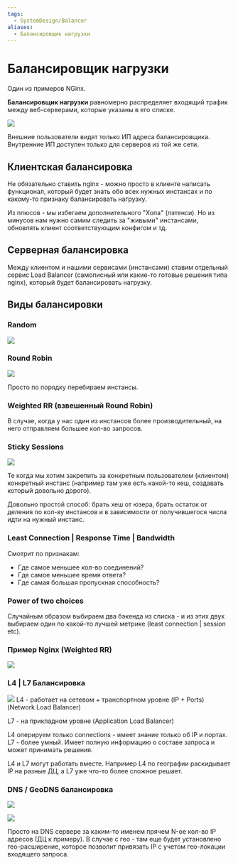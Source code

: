 ```yaml
---
tags:
  - SystemDesign/Balancer
aliases:
  - Балансировщик нагрузки
---
```

# Балансировщик нагрузки

Один из примеров NGinx.

**Балансировщик нагрузки** равномерно распределяет входящий трафик между веб-серверами, которые указаны в его списке.

![](./images/balancer_01.png)

Внешние пользователи видят только ИП адреса балансировщика. Внутренние ИП доступен только для серверов из той же сети. 

## Клиентская балансировка

Не обязательно ставить nginx - можно просто в клиенте написать функционал, который будет знать обо всех нужных инстансах и по какому-то признаку балансировать нагрузку. 

Из плюсов - мы избегаем дополнительного "Хопа" (лэтенси). Но из минусов нам нужно самим следить за "живыми" инстансами, обновлять клиент соответствующим конфигом и тд. 

## Серверная балансировка

Между клиентом и нашими сервисами (инстансами) ставим отдельный сервис Load Balancer (самописный или какие-то готовые решения типа nginx), который будет балансировать нагрузку. 

## Виды балансировки 

### Random 

![](./images/lb_01.png)

### Round Robin

![](./images/lb_02.png)

Просто по порядку перебираем инстансы. 

### Weighted RR (взвешенный Round Robin)

В случае, когда у нас один из инстансов более производительный, на него отправляем большее кол-во запросов. 

### Sticky Sessions 

![](./images/lb_03.png)

Те когда мы хотим закрепить за конкретным пользователем (клиентом) конкретный инстанс (например там уже есть какой-то кеш, создавать который довольно дорого). 

Довольно простой способ: брать хеш от юзера, брать остаток от деления по кол-ву инстансов и в зависимости от получившегося числа идти на нужный инстанс. 

### Least Connection | Response Time | Bandwidth 

Смотрит по признакам: 

- Где самое меньшее кол-во соединений?
- Где самое меньшее время ответа? 
- Где самая большая пропускная способность? 

### Power of two choices

Случайным образом выбираем два бэкенда из списка - и из этих двух выбираем один по какой-то лучшей метрике (least connection | session etc).

### Пример Nginx (Weighted RR)

![](./images/lb_05.png)

### L4 | L7 Балансировка

![](./images/lb_06.png)
L4 - работает на сетевом + транспортном уровне (IP + Ports) (Network Load Balancer)

L7 - на прикладном уровне (Application Load Balancer)

L4 оперируем только connections - имеет знание только об IP и портах. 
L7 - более умный. Имеет полную информацию о составе запроса и может принимать решения. 

L4 и L7 могут работать вместе. Например L4 по географии раскидывает IP на разные ДЦ, а L7 уже что-то более сложное решает. 

### DNS / GeoDNS балансировка 

![](./images/lb_07.png)

![](./images/lb_08.png)

Просто на DNS сервере за каким-то именем прячем N-ое кол-во IP адресов (ДЦ к примеру). В случае с гео - там еще будет установлено гео-расширение, которое позволит привязать IP с учетом гео-локации входящего запроса. 



